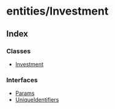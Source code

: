 # entities/Investment

## Index

### Classes

* [Investment](../classes/_entities_investment_.investment.md)

### Interfaces

* [Params](../interfaces/_entities_investment_.params.md)
* [UniqueIdentifiers](../interfaces/_entities_investment_.uniqueidentifiers.md)

